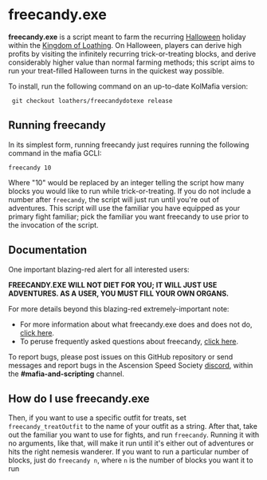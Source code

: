 # freecandy.exe

**freecandy.exe** is a script meant to farm the recurring [Halloween](https://kol.coldfront.net/thekolwiki/index.php/Halloween) holiday within the [Kingdom of Loathing](https://www.kingdomofloathing.com/). On Halloween, players can derive high profits by visiting the infinitely recurring trick-or-treating blocks, and derive considerably higher value than normal farming methods; this script aims to run your treat-filled Halloween turns in the quickest way possible. 

To install, run the following command on an up-to-date KolMafia version:

``` git checkout loathers/freecandydotexe release```

## Running freecandy

In its simplest form, running freecandy just requires running the following command in the mafia GCLI:

```freecandy 10```

Where "10" would be replaced by an integer telling the script how many blocks you would like to run while trick-or-treating. If you do not include a number after `freecandy`, the script will just run until you're out of adventures. This script will use the familiar you have equipped as your primary fight familiar; pick the familiar you want freecandy to use prior to the invocation of the script.

## Documentation

One important blazing-red alert for all interested users:

**FREECANDY.EXE WILL NOT DIET FOR YOU; IT WILL JUST USE ADVENTURES. AS A USER, YOU MUST FILL YOUR OWN ORGANS.**

For more details beyond this blazing-red extremely-important note:

- For more information about what freecandy.exe does and does not do, [click here](documentation/scope.md).
- To peruse frequently asked questions about freecandy, [click here](documentation/faq.md).

To report bugs, please post issues on this GitHub repository or send messages and report bugs in the Ascension Speed Society [discord](https://discord.gg/tbUCRT5), within the **#mafia-and-scripting** channel.

## How do I use freecandy.exe
Then, if you want to use a specific outfit for treats, set `freecandy_treatOutfit` to the name of your outfit as a string. After that, take out the familiar you want to use for fights, and run `freecandy`. Running it with no arguments, like that, will make it run until it's either out of adventures or hits the right nemesis wanderer. If you want to run a particular number of blocks, just do `freecandy n`, where `n` is the number of blocks you want it to run
